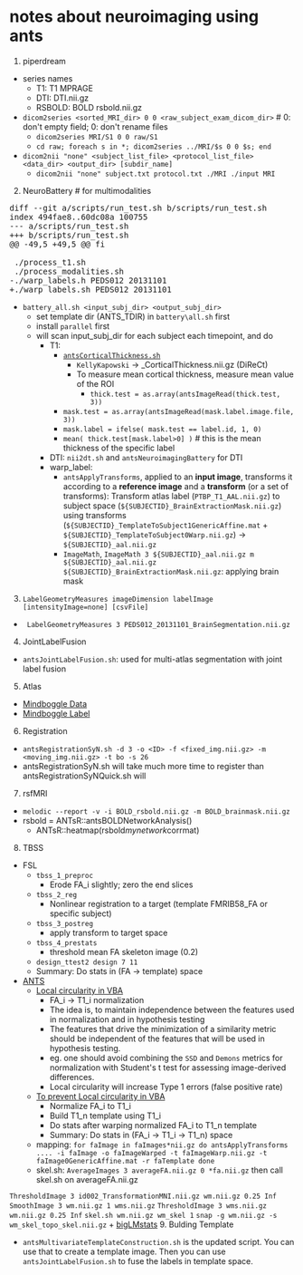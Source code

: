 # notes about neuroimaging using ants

1. piperdream
  + series names
    + T1: T1 MPRAGE
    + DTI: DTI.nii.gz
    + RSBOLD: BOLD rsbold.nii.gz
  + `dicom2series <sorted_MRI_dir> 0 0 <raw_subject_exam_dicom_dir>` # 0: don't empty field; 0: don't rename files
    + `dicom2series MRI/S1 0 0 raw/S1`
    + `cd raw; foreach s in *; dicom2series ../MRI/$s 0 0 $s; end`
  + `dicom2nii "none" <subject_list_file> <protocol_list_file> <data_dir> <output_dir> [subdir_name]`
    + `dicom2nii "none" subject.txt protocol.txt ./MRI ./input MRI`
2. NeuroBattery # for multimodalities
<pre>
diff --git a/scripts/run_test.sh b/scripts/run_test.sh
index 494fae8..60dc08a 100755
--- a/scripts/run_test.sh
+++ b/scripts/run_test.sh
@@ -49,5 +49,5 @@ fi
 
 ./process_t1.sh
 ./process_modalities.sh
-./warp_labels.h PEDS012 20131101
+./warp_labels.sh PEDS012 20131101
</pre>
  + `battery_all.sh <input_subj_dir> <output_subj_dir>`
    + set template dir (ANTS\_TDIR) in `battery\all.sh` first
    + install `parallel` first
    + will scan input\_subj\_dir for each subject each timepoint, and do 
      + T1: 
        + [`antsCorticalThickness.sh`](https://github.com/stnava/ANTs/wiki/antsCorticalThickness-and-antsLongitudinalCorticalThickness-output)
          + `KellyKapowski` -> _CorticalThickness.nii.gz (DiReCt)
          + To measure mean cortical thickness, measure mean value of the ROI
            + `thick.test = as.array(antsImageRead(thick.test, 3))`
	    + `mask.test = as.array(antsImageRead(mask.label.image.file, 3))`
	    + `mask.label = ifelse( mask.test == label.id, 1, 0)`
	    + `mean( thick.test[mask.label>0] )` # this is the mean thickness of the specific label
      + DTI: `nii2dt.sh` and `antsNeuroimagingBattery` for DTI
      + warp_label:
        + `antsApplyTransforms`, applied to an **input image**, transforms it according to a **reference image** and a **transform** (or a set of transforms): Transform atlas label (`PTBP_T1_AAL.nii.gz`) to subject space (`${SUBJECTID}_BrainExtractionMask.nii.gz`) using transforms (`${SUBJECTID}_TemplateToSubject1GenericAffine.mat` + `${SUBJECTID}_TemplateToSubject0Warp.nii.gz`) -> `${SUBJECTID}_aal.nii.gz`
        + `ImageMath`, `ImageMath 3 ${SUBJECTID}_aal.nii.gz m ${SUBJECTID}_aal.nii.gz ${SUBJECTID}_BrainExtractionMask.nii.gz`: applying brain mask
3. `LabelGeometryMeasures imageDimension labelImage [intensityImage=none] [csvFile]`
  + ` LabelGeometryMeasures 3 PEDS012_20131101_BrainSegmentation.nii.gz`
4. JointLabelFusion
  + `antsJointLabelFusion.sh`: used for multi-atlas segmentation with joint label fusion
5. Atlas
  + [Mindboggle Data](http://www.mindboggle.info/data.html)
  + [Mindboggle Label](http://www.mindboggle.info/faq/labels.html)
6. Registration
  + `antsRegistrationSyN.sh -d 3 -o <ID> -f <fixed_img.nii.gz> -m <moving_img.nii.gz> -t bo -s 26`
  + antsRegistrationSyN.sh will take much more time to register than antsRegistrationSyNQuick.sh will
7. rsfMRI
  + `melodic --report -v -i BOLD_rsbold.nii.gz -m BOLD_brainmask.nii.gz`
  + rsbold = ANTsR::antsBOLDNetworkAnalysis()
    + ANTsR::heatmap(rsbold$mynetwork$corrmat)
8. TBSS
  + FSL
    + `tbss_1_preproc`
      + Erode FA_i slightly; zero the end slices
    + `tbss_2_reg`
      + Nonlinear registration to a target (template FMRIB58_FA or specific subject)
    + `tbss_3_postreg`
      + apply transform to target space
    + `tbss_4_prestats`
      + threshold mean FA skeleton image (0.2)
    + `design_ttest2 design 7 11`
    + Summary: Do stats in (FA -> template) space
  + [ANTS](https://sourceforge.net/p/advants/discussion/840261/thread/e6fc9a8c/?limit=25) 
    + [Local circularity in VBA](http://www.ncbi.nlm.nih.gov/pubmed/23151955)
      + FA_i -> T1_i normalization
      + The idea is, to maintain independence between the features used in normalization and in hypothesis testing
      + The features that drive the minimization of a similarity metric should be independent of the features that will be used in hypothesis testing.
      + eg. one should avoid combining the `SSD` and `Demons` metrics for normalization with Student's t test for assessing image-derived differences.
      + Local circularity will increase Type 1 errors (false positive rate)
    + [To prevent Local circularity in VBA](https://sourceforge.net/p/advants/discussion/840261/thread/dbfe8da5/)
      + Normalize FA_i to T1_i 
      + Build T1_n template using T1_i
      + Do stats after warping normalized FA_i to T1_n template
      + Summary: Do stats in (FA_i -> T1_i -> T1_n) space
    + mapping: `for faImage in faImages*nii.gz do
		    antsApplyTransforms .... -i faImage -o faImageWarped -t
			faImageWarp.nii.gz -t faImage0GenericAffine.mat -r faTemplate
		done`
    + skel.sh:
`AverageImages 3 averageFA.nii.gz 0 *fa.nii.gz`
then call skel.sh on averageFA.nii.gz

`ThresholdImage 3 id002_TransformationMNI.nii.gz wm.nii.gz 0.25 Inf`
`SmoothImage 3 wm.nii.gz 1 wms.nii.gz`
`ThresholdImage 3 wms.nii.gz wm.nii.gz 0.25 Inf`
`skel.sh wm.nii.gz wm_skel 1`
`snap -g wm.nii.gz -s wm_skel_topo_skel.nii.gz`
    + [bigLMstats](https://github.com/stnava/ANTsTutorial/blob/master/src/phantomMorphometryStudy.Rmd)
9. Bulding Template
  + `antsMultivariateTemplateConstruction.sh` is the updated script. You can use that to create a template image. Then you can use `antsJointLabelFusion.sh` to fuse the labels in template space.
